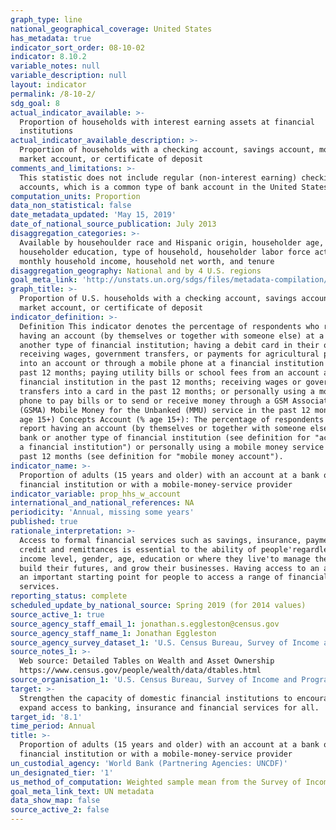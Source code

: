 ```yaml
---
graph_type: line
national_geographical_coverage: United States
has_metadata: true
indicator_sort_order: 08-10-02
indicator: 8.10.2
variable_notes: null
variable_description: null
layout: indicator
permalink: /8-10-2/
sdg_goal: 8
actual_indicator_available: >-
  Proportion of households with interest earning assets at financial
  institutions
actual_indicator_available_description: >-
  Proportion of households with a checking account, savings account, money
  market account, or certificate of deposit
comments_and_limitations: >-
  This statistic does not include regular (non-interest earning) checking
  accounts, which is a common type of bank account in the United States
computation_units: Proportion
data_non_statistical: false
date_metadata_updated: 'May 15, 2019'
date_of_national_source_publication: July 2013
disaggregation_categories: >-
  Available by househoulder race and Hispanic origin, householder age,
  householder education, type of household, householder labor force activity,
  monthly household income, household net worth, and tenure
disaggregation_geography: National and by 4 U.S. regions
goal_meta_link: 'http://unstats.un.org/sdgs/files/metadata-compilation/Metadata-Goal-8.pdf'
graph_title: >-
  Proportion of U.S. households with a checking account, savings account, money
  market account, or certificate of deposit
indicator_definition: >-
  Definition This indicator denotes the percentage of respondents who report
  having an account (by themselves or together with someone else) at a bank or
  another type of financial institution; having a debit card in their own name;
  receiving wages, government transfers, or payments for agricultural products
  into an account or through a mobile phone at a financial institution in the
  past 12 months; paying utility bills or school fees from an account at a
  financial institution in the past 12 months; receiving wages or government
  transfers into a card in the past 12 months; or personally using a mobile
  phone to pay bills or to send or receive money through a GSM Association
  (GSMA) Mobile Money for the Unbanked (MMU) service in the past 12 months (%
  age 15+) Concepts Account (% age 15+): The percentage of respondents who
  report having an account (by themselves or together with someone else) at a
  bank or another type of financial institution (see definition for "account at
  a financial institution") or personally using a mobile money service in the
  past 12 months (see definition for "mobile money account").
indicator_name: >-
  Proportion of adults (15 years and older) with an account at a bank or other
  financial institution or with a mobile-money-service provider
indicator_variable: prop_hhs_w_account
international_and_national_references: NA
periodicity: 'Annual, missing some years'
published: true
rationale_interpretation: >-
  Access to formal financial services such as savings, insurance, payments,
  credit and remittances is essential to the ability of people'regardless of
  income level, gender, age, education or where they live'to manage their lives,
  build their futures, and grow their businesses. Having access to an account is
  an important starting point for people to access a range of financial
  services.
reporting_status: complete
scheduled_update_by_national_source: Spring 2019 (for 2014 values)
source_active_1: true
source_agency_staff_email_1: jonathan.s.eggleston@census.gov
source_agency_staff_name_1: Jonathan Eggleston
source_agency_survey_dataset_1: 'U.S. Census Bureau, Survey of Income and Program Participation'
source_notes_1: >-
  Web source: Detailed Tables on Wealth and Asset Ownership
  https://www.census.gov/people/wealth/data/dtables.html
source_organisation_1: 'U.S. Census Bureau, Survey of Income and Program Participation'
target: >-
  Strengthen the capacity of domestic financial institutions to encourage and
  expand access to banking, insurance and financial services for all.
target_id: '8.1'
time_period: Annual
title: >-
  Proportion of adults (15 years and older) with an account at a bank or other
  financial institution or with a mobile-money-service provider
un_custodial_agency: 'World Bank (Partnering Agencies: UNCDF)'
un_designated_tier: '1'
us_method_of_computation: Weighted sample mean from the Survey of Income and Program Participation
goal_meta_link_text: UN metadata
data_show_map: false
source_active_2: false
---
```

